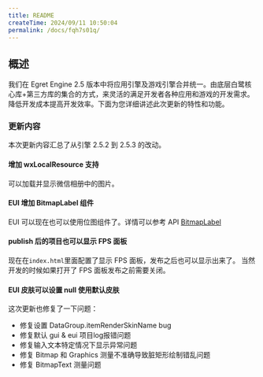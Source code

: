 ```yaml
---
title: README
createTime: 2024/09/11 10:50:04
permalink: /docs/fqh7s01q/
---
```

## 概述

我们在 Egret Engine 2.5 版本中将应用引擎及游戏引擎合并统一。由底层白鹭核心库+第三方库的集合的方式，来灵活的满足开发者各种应用和游戏的开发需求。降低开发成本提高开发效率。下面为您详细讲述此次更新的特性和功能。

### 更新内容

本次更新内容汇总了从引擎 2.5.2 到 2.5.3 的改动。

#### 增加 wxLocalResource 支持

可以加载并显示微信相册中的图片。

#### EUI 增加 BitmapLabel 组件
EUI 可以现在也可以使用位图组件了。详情可以参考 API [BitmapLabel](http://edn.egret.com/cn/index.php/apidoc/egret243/name/eui.BitmapLabel)
#### publish 后的项目也可以显示 FPS 面板
现在在`index.html`里面配置了显示 FPS 面板，发布之后也可以显示出来了。
当然开发的时候如果打开了 FPS 面板发布之前需要关闭。

#### EUI 皮肤可以设置 null 使用默认皮肤

这次更新也修复了一下问题：

* 修复设置 DataGroup.itemRenderSkinName bug
* 修复默认 gui & eui 项目log报错问题
* 修复输入文本特定情况下显示异常问题
* 修复 Bitmap 和 Graphics 测量不准确导致脏矩形绘制错乱问题
* 修复 BitmapText 测量问题

